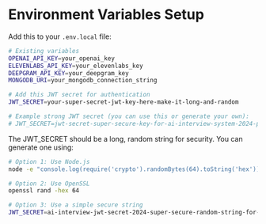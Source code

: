 # Environment Variables Setup

Add this to your `.env.local` file:

```bash
# Existing variables
OPENAI_API_KEY=your_openai_key
ELEVENLABS_API_KEY=your_elevenlabs_key
DEEPGRAM_API_KEY=your_deepgram_key
MONGODB_URI=your_mongodb_connection_string

# Add this JWT secret for authentication
JWT_SECRET=your-super-secret-jwt-key-here-make-it-long-and-random

# Example strong JWT secret (you can use this or generate your own):
# JWT_SECRET=jwt-secret-super-secure-key-for-ai-interview-system-2024-production-ready
```

The JWT_SECRET should be a long, random string for security. You can generate one using:

```bash
# Option 1: Use Node.js
node -e "console.log(require('crypto').randomBytes(64).toString('hex'))"

# Option 2: Use OpenSSL
openssl rand -hex 64

# Option 3: Use a simple secure string
JWT_SECRET=ai-interview-jwt-secret-2024-super-secure-random-string-for-production
```
